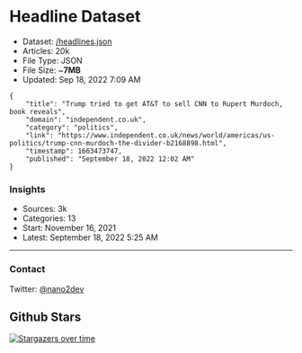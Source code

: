 # Headline Dataset

- Dataset: [/headlines.json](https://raw.githubusercontent.com/fwd/news/master/headlines.json) 
- Articles: 20k
- File Type: JSON
- File Size: ~**7MB**
- Updated: Sep 18, 2022 7:09 AM

```
{
    "title": "Trump tried to get AT&T to sell CNN to Rupert Murdoch, book reveals",
    "domain": "independent.co.uk",
    "category": "politics",
    "link": "https://www.independent.co.uk/news/world/americas/us-politics/trump-cnn-murdoch-the-divider-b2168898.html",
    "timestamp": 1663473747,
    "published": "September 18, 2022 12:02 AM"
}
```

### Insights

- Sources: 3k
- Categories: 13
- Start: November 16, 2021
- Latest: September 18, 2022 5:25 AM

---

### Contact 

Twitter: [@nano2dev](https://twitter.com/nano2dev)

## Github Stars

[![Stargazers over time](https://starchart.cc/fwd/news.svg)](https://starchart.cc/fwd/news)
